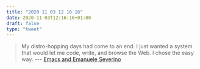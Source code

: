 ```yaml
---
title: "2020 11 03 12 16 16"
date: 2020-11-03T12:16:16+01:00
draft: false
type: "tweet"
---
```

> My distro-hopping days had come to an end. I just wanted a system that would let me code, write, and browse the Web. I chose the easy way. --- [Emacs and Emanuele Severino](https://www.manueluberti.eu//real-life/2020/10/24/emacs-severino/)

